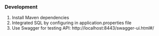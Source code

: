 
### Development
1. Install Maven dependencies
2. Integrated SQL by configuring in application.properties file
3. Use Swagger for testing API: 
http://localhost:8443/swagger-ui.html#/
